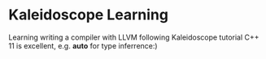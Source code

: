 # Kaleidoscope Learning
Learning writing a compiler with LLVM following Kaleidoscope tutorial
C++ 11 is excellent, e.g. **auto**  for type inferrence:)